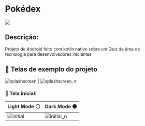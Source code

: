 <h1>Pokédex</h1>

<a href="https://drive.google.com/file/d/1kZuOOkJsmQD6f0yESHqYf0S3RU_z5VWw/view?usp=sharing"><img src="https://user-images.githubusercontent.com/75824415/116610871-11e73980-a90c-11eb-8786-07946c67e0a5.png" /></a>
 
<h2>Descrição:</h2>

Projeto de Android feito com kotlin nativo sobre um Quiz da área de tecnologia para desenvolvedores iniciantes

<h2>📱 Telas de exemplo do projeto</h2>

![splashscreen](https://user-images.githubusercontent.com/75824415/116605449-cf226300-a905-11eb-89bc-70b2e64509dd.gif) | ![splashscreen_n](https://user-images.githubusercontent.com/75824415/116605590-fa0cb700-a905-11eb-8ee6-f180b1cc6623.gif)

<h3>📱 Tela inicial:</h3>

Light Mode ⚪| Dark Mode ⚫
-----------|----------
![initial](https://user-images.githubusercontent.com/75824415/116607031-e06c6f00-a907-11eb-87de-20b8fc10eddc.gif) | ![initial_n](https://user-images.githubusercontent.com/75824415/116607313-350fea00-a908-11eb-8415-9c0e0eaf2ccf.gif)
